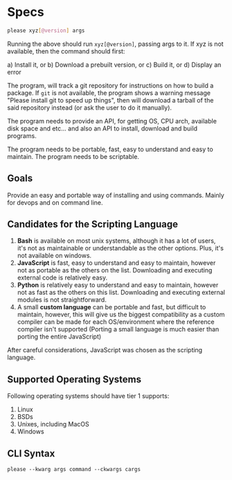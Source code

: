 # Specs

```bash
please xyz[@version] args
```

Running the above should run `xyz[@version]`, passing args to it.
If xyz is not available, then the command should first:

a) Install it, or
b) Download a prebuilt version, or
c) Build it, or
d) Display an error

The program, will track a git repository for instructions on how to build
a package. If `git` is not available, the program shows a warning message
"Please install git to speed up things", then will download a tarball of the
said repository instead (or ask the user to do it manually).

The program needs to provide an API, for getting OS, CPU arch, available disk
space and etc... and also an API to install, download and build programs.

The program needs to be portable, fast, easy to understand and easy to maintain.
The program needs to be scriptable.

## Goals

Provide an easy and portable way of installing and using commands. Mainly for
devops and on command line.

## Candidates for the Scripting Language

1. **Bash** is available on most unix systems, although it has a lot of users, it's
   not as maintainable or understandable as the other options. Plus, it's not available
   on windows.
2. **JavaScript** is fast, easy to understand and easy to maintain, however not as
   portable as the others on the list. Downloading and executing external code is
   relatively easy.
3. **Python** is relatively easy to understand and easy to maintain, however not as
   fast as the others on this list. Downloading and executing external modules is not
   straightforward.
4. A small **custom language** can be portable and fast, but difficult to maintain,
   however, this will give us the biggest compatibility as a custom compiler can be
   made for each OS/environment where the reference compiler isn't supported (Porting
   a small language is much easier than porting the entire JavaScript)

After careful considerations, JavaScript was chosen as the scripting language.

## Supported Operating Systems

Following operating systems should have tier 1 supports:

1. Linux
2. BSDs
3. Unixes, including MacOS
4. Windows

## CLI Syntax

```
please --kwarg args command --ckwargs cargs
```
